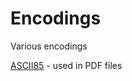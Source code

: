 # Encodings
Various encodings

[ASCII85](https://en.wikipedia.org/wiki/Ascii85) - used in PDF files
